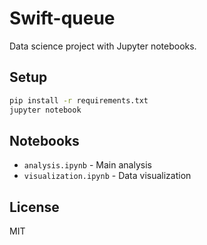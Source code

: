 # Swift-queue

Data science project with Jupyter notebooks.

## Setup
```bash
pip install -r requirements.txt
jupyter notebook
```

## Notebooks
- `analysis.ipynb` - Main analysis
- `visualization.ipynb` - Data visualization

## License
MIT
